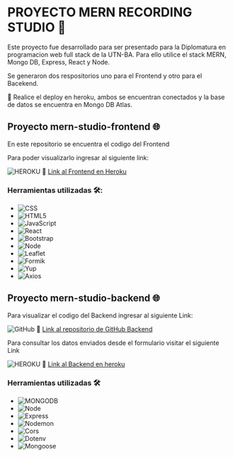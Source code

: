  # PROYECTO MERN RECORDING STUDIO 🚀

Este proyecto fue desarrollado para ser presentado para la Diplomatura en programacion web full stack de la UTN-BA. Para ello utilice el stack MERN, Mongo DB, Express, React y Node.

Se generaron dos respositorios uno para el Frontend y otro para el Bacekend. 

🚀 Realice el deploy en heroku, ambos se encuentran conectados y la base de datos se encuentra en Mongo DB Atlas.

## Proyecto mern-studio-frontend 🌐

En este repositorio se encuentra el codigo del Frontend

Para poder visualizarlo ingresar al siguiente link:

![HEROKU](https://img.shields.io/badge/Heroku-430098?style=flat&logo=heroku&logoColor=white) 
📌 [Link al Frontend en Heroku](https://mebrit-studio.herokuapp.com/)

### Herramientas utilizadas 🛠️:

-   ![CSS](https://img.shields.io/badge/-CSS-333333?style=flat&logo=CSS3&logoColor=1572B6)
-   ![HTML5](https://img.shields.io/badge/-HTML5-333333?style=flat&logo=HTML5)
-   ![JavaScript](https://img.shields.io/badge/-JavaScript-333333?style=flat&logo=javascript)
-   ![React](https://img.shields.io/badge/-React-333333?style=flat&logo=react)
-   ![Bootstrap](https://img.shields.io/badge/Bootstrap-563D7C?style=flat&logo=bootstrap&logoColor=white)
-   ![Node](https://img.shields.io/badge/Node.js-43853D?style=flat&logo=node.js&logoColor=white)
-   ![Leaflet](https://img.shields.io/badge/-React%20Leaflet-404D59?style=flat&logo=leaflet)
-   ![Formik](https://img.shields.io/badge/-Formik-404D59?style=flat&logo=npm)
-   ![Yup](https://img.shields.io/badge/-Yup-404D59?style=flat&logo=npm)
-   ![Axios](https://img.shields.io/badge/-Axios-404D59?style=flat&logo=npm)


## Proyecto mern-studio-backend 🌐

 Para visualizar el codigo del Backend ingresar al siguiente Link:

 ![GitHub](https://img.shields.io/badge/-GitHub-333333?style=flat&logo=github)
📌 [Link al repositorio de GitHub Backend](https://github.com/MariaImb/mern-studio-back)

Para consultar los datos enviados desde el formulario visitar el siguiente Link

![HEROKU](https://img.shields.io/badge/Heroku-430098?style=flat&logo=heroku&logoColor=white) 
📌 [Link al Backend en heroku](https://mern-studio-back.herokuapp.com/api/contact)

### Herramientas utilizadas 🛠️

- ![MONGODB](https://img.shields.io/badge/MongoDB-4EA94B?style=fLAT&logo=mongodb&logoColor=white)
- ![Node](https://img.shields.io/badge/Node.js-43853D?style=flat&logo=node.js&logoColor=white)
- ![Express](https://img.shields.io/badge/Express.js-404D59?style=flat&logo=express)
- ![Nodemon](https://img.shields.io/badge/-Nodemon-404D59?style=flat&logo=nodemon)
- ![Cors](https://img.shields.io/badge/-Cors-404D59?style=flat&logo=npm)
- ![Dotenv](https://img.shields.io/badge/-Dotenv-404D59?style=flat&logo=npm)
- ![Mongoose](https://img.shields.io/badge/-Mongoose-404D59?style=flat&logo=npm)
